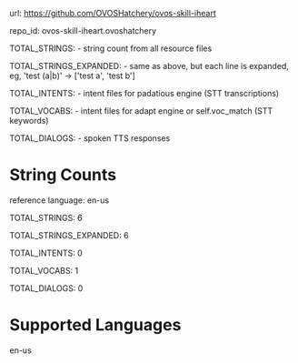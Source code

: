 
url: https://github.com/OVOSHatchery/ovos-skill-iheart

repo_id: ovos-skill-iheart.ovoshatchery

TOTAL_STRINGS:  - string count from all resource files

TOTAL_STRINGS_EXPANDED: - same as above, but each line is expanded, eg, 'test (a|b)' -> ['test a', 'test b']

TOTAL_INTENTS: - intent files for padatious engine (STT transcriptions)

TOTAL_VOCABS: - intent files for adapt engine or self.voc_match (STT keywords)

TOTAL_DIALOGS: - spoken TTS responses


# String Counts

reference language: en-us

TOTAL_STRINGS: 6  

TOTAL_STRINGS_EXPANDED: 6  

TOTAL_INTENTS: 0  

TOTAL_VOCABS: 1  

TOTAL_DIALOGS: 0  

# Supported Languages

en-us
